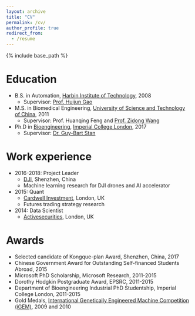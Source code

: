 ```yaml
---
layout: archive
title: "CV"
permalink: /cv/
author_profile: true
redirect_from:
  - /resume
---
```


{% include base_path %}

Education
======
* B.S. in Automation, [Harbin Institute of Technology](http://en.hit.edu.cn/), 2008
  * Supervisor: [Prof. Huijun Gao](http://homepage.hit.edu.cn/gaohuijun)
* M.S. in Biomedical Engineering, [University of Science and Technology of China](http://en.ustc.edu.cn/), 2011
  * Supervisor: Prof. Huanqing Feng and [Prof. Zidong Wang](http://people.brunel.ac.uk/~csstzzw/)
* Ph.D in [Bioengineering](http://www.imperial.ac.uk/bioengineering), [Imperial College London](https://www.imperial.ac.uk/), 2017
  * Supervisor: [Dr. Guy-Bart Stan](http://www.bg.ic.ac.uk/research/g.stan/)

Work experience
======
* 2016-2018: Project Leader
  * [DJI](https://www.dji.com/), Shenzhen, China
  * Machine learning research for DJI drones and AI accelerator
* 2015: Quant
  * [Cardwell Investment](http://c-i-technologies.com/), London, UK
  * Futures trading strategy research
* 2014: Data Scientist
  * [Activesecurities](https://activesecurities.com/), London, UK

Awards
======
* Selected candidate of Kongque-plan Award, Shenzhen, China, 2017
* Chinese Government Award for Outstanding Self-financed Students Abroad, 2015
* Microsoft PhD Scholarship, Microsoft Research, 2011-2015
* Dorothy Hodgkin Postgraduate Award, EPSRC, 2011-2015
* Department of Bioengineering Industrial PhD Studentship, Imperial College London, 2011-2015
* Gold Medals, [International Genetically Engineered Machine Competition (iGEM)](https://igem.org/Main_Page), 2009 and 2010 
